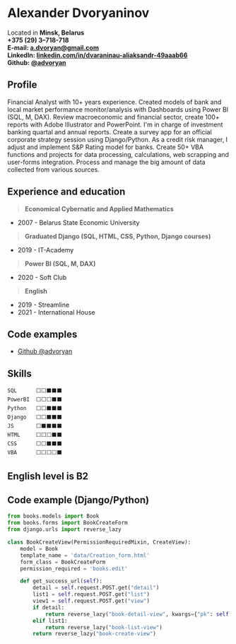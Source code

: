 # Alexander Dvoryaninov

Located in **Minsk, Belarus**  
**+375 (29) 3–718-718  
E-mail: [a.dvoryan@gmail.com](mailto:a.dvoryan@gmail.com) \
LinkedIn: [linkedin.com/in/dvaraninau-aliaksandr-49aaab66](https://www.linkedin.com/in/dvaraninau-aliaksandr-49aaab66/) \
Github: [@advoryan](https://github.com/advoryan)**

## Profile

Financial Analyst with 10+ years experience. Created models of bank and local market performance monitor/analysis with Dashboards using Power BI (SQL, M, DAX). Review macroeconomic and financial sector, create 100+ reports with Adobe Illustrator and PowerPoint. I'm in charge of investment banking quartal and annual reports. Create a survey app for an official corporate strategy session using Django/Python. As a credit risk manager, I adjust and implement S&P Rating model for banks. Create 50+ VBA functions and projects for data processing, calculations, web scrapping and user-forms integration. Process and manage the big amount of data collected from various sources.

## Experience and education

>**Economical Cybernatic and Applied Mathematics**
* 2007 - Belarus State Economic University

>**Graduated Django (SQL, HTML, CSS, Python, Django courses)**  
* 2019 - IT-Academy

>**Power BI (SQL, M, DAX)**
* 2020 - Soft Club

>**English**
* 2019 - Streamline
* 2021 - International House

## Code examples

* [Github @advoryan](https://github.com/advoryan)

## Skills

```
SQL      ⬜️⬜️⬛️⬛️⬛️
PowerBI  ⬜️⬜️⬜️⬛️⬛️
Python   ⬜️⬜️⬛️⬛️⬛️
Django   ⬜️⬜️⬛️⬛️⬛️
JS       ⬜️⬛️⬛️⬛️⬛️
HTML     ⬜️⬜️⬜️⬛️⬛️
CSS      ⬜️⬜️⬛️⬛️⬛️
VBA      ⬜️⬜️⬜️⬜️⬛️
```
## English level is B2

## Code example (Django/Python)
```Python
from books.models import Book
from books.forms import BookCreateForm
from django.urls import reverse_lazy

class BookCreateView(PermissionRequiredMixin, CreateView):
    model = Book
    template_name = 'data/Creation_form.html'
    form_class = BookCreateForm
    permission_required = 'books.edit'

    def get_success_url(self):
        detail = self.request.POST.get("detail")
        list1 = self.request.POST.get("list")
        view1 = self.request.POST.get("view")
        if detail:
            return reverse_lazy("book-detail-view", kwargs={"pk": self.object.pk})
        elif list1:
            return reverse_lazy("book-list-view")
        return reverse_lazy("book-create-view")
```